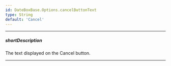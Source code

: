 ```yaml
---
id: DateBoxBase.Options.cancelButtonText
type: String
default: 'Cancel'
---
```

---
##### shortDescription
The text displayed on the Cancel button.

---
